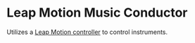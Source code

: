 # Leap Motion Music Conductor

Utilizes a [Leap Motion controller](https://www.leapmotion.com) to control instruments.
